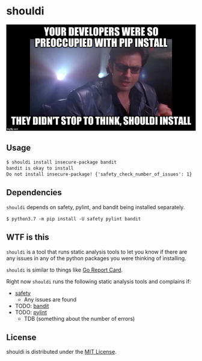 # shouldi

![shouldi](https://github.com/intel/dffml/raw/master/examples/shouldi/shouldi.jpg)

## Usage

```console
$ shouldi install insecure-package bandit
bandit is okay to install
Do not install insecure-package! {'safety_check_number_of_issues': 1}
```

## Dependencies

`shouldi` depends on safety, pylint, and bandit being installed separately.

```console
$ python3.7 -m pip install -U safety pylint bandit
```

## WTF is this

`shouldi` is a tool that runs static analysis tools to let you know if there are
any issues in any of the python packages you were thinking of installing.

`shouldi` is similar to things like [Go Report Card](https://goreportcard.com/).

Right now `shouldi` runs the following static analysis tools and complains if:

- [safety](https://pyup.io/safety/)
  - Any issues are found
- TODO: [bandit](https://pypi.org/project/bandit/)
- TODO: [pylint](https://pypi.org/project/pylint/)
  - TDB (something about the number of errors)

## License

shouldi is distributed under the [MIT License](LICENSE).
